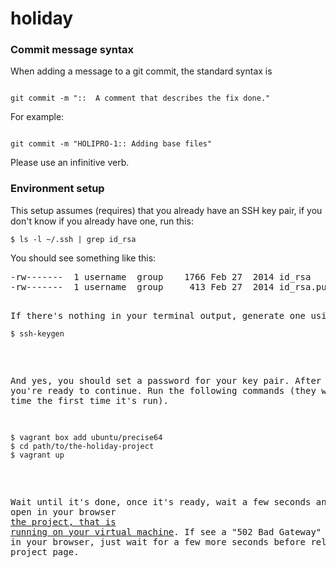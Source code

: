 holiday
=======

### Commit message syntax

When adding a message to a git commit, the standard syntax is

<pre><code>
git commit -m "<JIRA ticket number>::  A comment that describes the fix done."
</code></pre>

For example:
<pre><code>
git commit -m "HOLIPRO-1:: Adding base files"
</code></pre>
Please use an infinitive verb.

### Environment setup

This setup assumes (requires) that you already have an SSH key pair, if you don't know if you already have one, run this:
<pre><code>$ ls -l ~/.ssh | grep id_rsa</code></pre>

You should see something like this:
<pre>-rw-------  1 username  group    1766 Feb 27  2014 id_rsa
-rw-------  1 username  group     413 Feb 27  2014 id_rsa.pub<pre>

If there's nothing in your terminal output, generate one using the following command:
<pre><code>$ ssh-keygen</code></pre>

And yes, you should set a password for your key pair. After that, you're ready to continue. Run the following commands (they will take time the first time it's run).

<pre><code>$ vagrant box add ubuntu/precise64
$ cd path/to/the-holiday-project
$ vagrant up
</code></pre>

Wait until it's done, once it's ready, wait a few seconds and then open in your browser <a href="http://192.168.168.168" target="_blank">the project, that is running on your virtual machine</a>. If see a "502 Bad Gateway" gateway in your browser, just wait for a few more seconds before reloading the project page.
